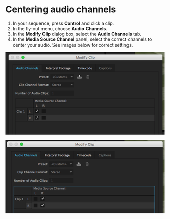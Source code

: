 # Centering audio channels

1. In your sequence, press **Control** and click a clip.
2. In the fly-out menu, choose **Audio Channels**.
3. In the **Modify Clip** dialog box, select the **Audio Channels** tab.
4. In the **Media Source Channel** panel, select the correct channels to center your audio. See images below for correct settings.

![Handheld mic, lavalier mic, or mult box clip settings.](../.gitbook/assets/adobe-premiere-audio-left-only-fix.png)

![Shotgun mic channel clip settings.](../.gitbook/assets/adobe-premiere-right-only-fix.png)

